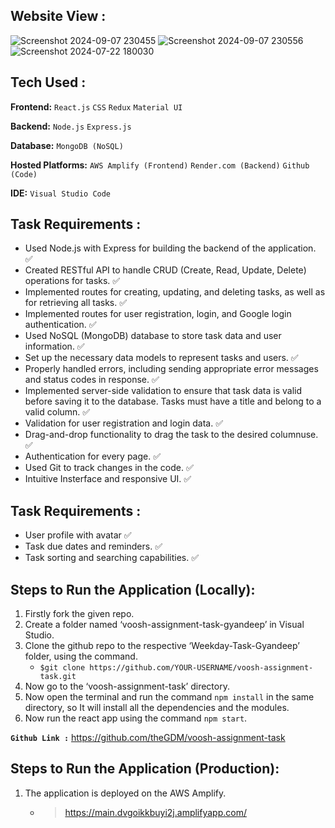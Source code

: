 ## **Website View :**
![Screenshot 2024-09-07 230455](https://github.com/user-attachments/assets/c5164a15-fbd7-44b1-ab94-0e3befa3678d)
![Screenshot 2024-09-07 230556](https://github.com/user-attachments/assets/4cbb4083-bb00-4ac6-83b4-2d601d53a688)
![Screenshot 2024-07-22 180030](https://github.com/user-attachments/assets/a8c8ee52-095a-41f9-b10b-5179d10a3f52)

## **Tech Used :**
**Frontend:** `React.js` `CSS` `Redux` `Material UI`

**Backend:** `Node.js` `Express.js`

**Database:** `MongoDB (NoSQL)`

**Hosted Platforms:** `AWS Amplify (Frontend)` `Render.com (Backend)` `Github (Code)`

**IDE:** `Visual Studio Code`

## **Task Requirements :**
- Used Node.js with Express for building the backend of the application. ✅
- Created RESTful API to handle CRUD (Create, Read, Update, Delete) operations for tasks. ✅
- Implemented routes for creating, updating, and deleting tasks, as well as for retrieving all tasks. ✅
-  Implemented routes for user registration, login, and Google login authentication. ✅
- Used NoSQL (MongoDB) database to store task data and user information. ✅
- Set up the necessary data models to represent tasks and users. ✅
- Properly handled errors, including sending appropriate error messages and status codes in response. ✅
- Implemented server-side validation to ensure that task data is valid before saving it to the database. Tasks must have a title and belong to a valid column. ✅
- Validation for user registration and login data. ✅
- Drag-and-drop functionality to drag the task to the desired columnuse. ✅
- Authentication for every page. ✅
- Used Git to track changes in the code. ✅
- Intuitive Insterface and responsive UI. ✅

## **Task Requirements :**
- User profile with avatar ✅
- Task due dates and reminders. ✅
- Task sorting and searching capabilities. ✅

## **Steps to Run the Application (Locally):**
1. Firstly fork the given repo.
2. Create a folder named ‘voosh-assignment-task-gyandeep’ in Visual Studio.
3. Clone the github repo to the respective ‘Weekday-Task-Gyandeep’ folder, using the command.
   - `$git clone https://github.com/YOUR-USERNAME/voosh-assignment-task.git`
4. Now go to the ‘voosh-assignment-task’ directory.
5. Now open the terminal and run the command `npm install` in the same directory, so
    It will install all the dependencies and the modules.
6. Now run the react app using the command `npm start`.


**`Github Link :`** https://github.com/theGDM/voosh-assignment-task


## **Steps to Run the Application (Production):**

1. The application is deployed on the AWS Amplify.
    - > https://main.dvgoikkbuyi2j.amplifyapp.com/
